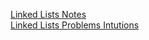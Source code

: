 [Linked Lists Notes](./resources/linked-list-notes.pdf)    
[Linked Lists Problems Intutions](./resources/linked-list-problems.pdf)

<object data="./resources/linked-list-notes.pdf" width="1000" height="1000" type='application/pdf'></object>